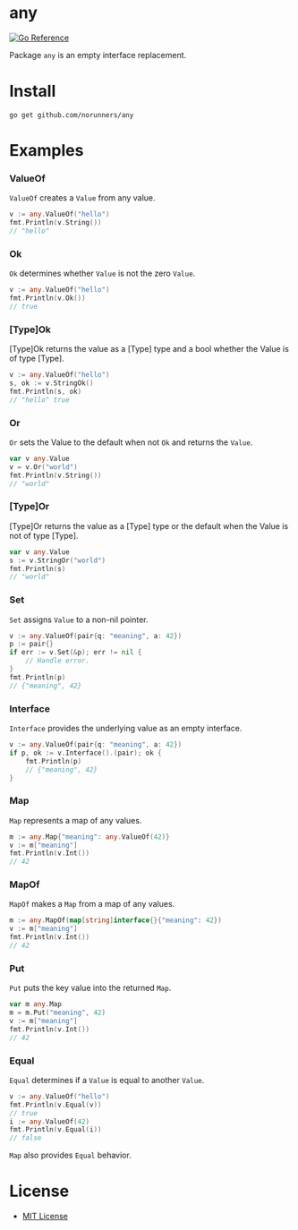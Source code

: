# any

[![Go Reference](https://pkg.go.dev/badge/github.com/norunners/any.svg)](https://pkg.go.dev/github.com/norunners/any)

Package `any` is an empty interface replacement.

# Install
```
go get github.com/norunners/any
```

# Examples

### ValueOf
`ValueOf` creates a `Value` from any value.
```go
v := any.ValueOf("hello")
fmt.Println(v.String())
// "hello"
```

### Ok
`Ok` determines whether `Value` is not the zero `Value`.
```go
v := any.ValueOf("hello")
fmt.Println(v.Ok())
// true
```

### [Type]Ok
[Type]Ok returns the value as a [Type] type and a bool whether the Value is of type [Type].
```go
v := any.ValueOf("hello")
s, ok := v.StringOk()
fmt.Println(s, ok)
// "hello" true
```

### Or
`Or` sets the Value to the default when not `Ok` and returns the `Value`.
```go
var v any.Value
v = v.Or("world")
fmt.Println(v.String())
// "world"
```
### [Type]Or
[Type]Or returns the value as a [Type] type or the default when the Value is not of type [Type].
```go
var v any.Value
s := v.StringOr("world")
fmt.Println(s)
// "world"
```

### Set
`Set` assigns `Value` to a non-nil pointer.
```go
v := any.ValueOf(pair{q: "meaning", a: 42})
p := pair{}
if err := v.Set(&p); err != nil {
	// Handle error.
}
fmt.Println(p)
// {"meaning", 42}
```

### Interface
`Interface` provides the underlying value as an empty interface.
```go
v := any.ValueOf(pair{q: "meaning", a: 42})
if p, ok := v.Interface().(pair); ok {
	fmt.Println(p)
	// {"meaning", 42}
}
```

### Map
`Map` represents a map of any values.
```go
m := any.Map{"meaning": any.ValueOf(42)}
v := m["meaning"]
fmt.Println(v.Int())
// 42
```

### MapOf
`MapOf` makes a `Map` from a map of any values.
```go
m := any.MapOf(map[string]interface{}{"meaning": 42})
v := m["meaning"]
fmt.Println(v.Int())
// 42
```

### Put
`Put` puts the key value into the returned `Map`.
```go
var m any.Map
m = m.Put("meaning", 42)
v := m["meaning"]
fmt.Println(v.Int())
// 42
```

### Equal
`Equal` determines if a `Value` is equal to another `Value`.
```go
v := any.ValueOf("hello")
fmt.Println(v.Equal(v))
// true
i := any.ValueOf(42)
fmt.Println(v.Equal(i))
// false
```
`Map` also provides `Equal` behavior.

# License
* [MIT License](LICENSE)
